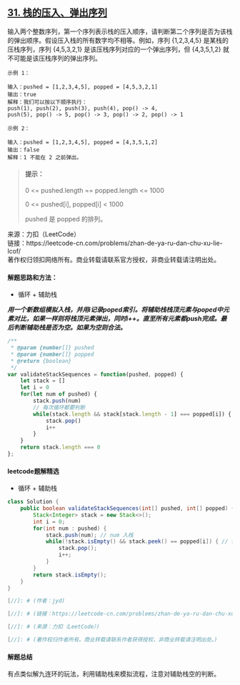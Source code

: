 ## [31. 栈的压入、弹出序列](https://leetcode-cn.com/problems/zhan-de-ya-ru-dan-chu-xu-lie-lcof/)

<p>
输入两个整数序列，第一个序列表示栈的压入顺序，请判断第二个序列是否为该栈的弹出顺序。假设压入栈的所有数字均不相等。例如，序列 {1,2,3,4,5} 是某栈的压栈序列，序列 {4,5,3,2,1} 是该压栈序列对应的一个弹出序列，但 {4,3,5,1,2} 就不可能是该压栈序列的弹出序列。
</p>

```
示例 1：

输入：pushed = [1,2,3,4,5], popped = [4,5,3,2,1]
输出：true
解释：我们可以按以下顺序执行：
push(1), push(2), push(3), push(4), pop() -> 4,
push(5), pop() -> 5, pop() -> 3, pop() -> 2, pop() -> 1

示例 2：

输入：pushed = [1,2,3,4,5], popped = [4,3,5,1,2]
输出：false
解释：1 不能在 2 之前弹出。
```

> #### 提示：
>
> 0 <= pushed.length == popped.length <= 1000  
> 
> 0 <= pushed[i], popped[i] < 1000  
> 
> pushed 是 popped 的排列。


<p style="font-size: 14px">
来源：力扣（LeetCode） <br>
链接：https://leetcode-cn.com/problems/zhan-de-ya-ru-dan-chu-xu-lie-lcof/ <br>
著作权归领扣网络所有。商业转载请联系官方授权，非商业转载请注明出处。
</p>

#### 解题思路和方法：
- 循环 + 辅助栈

**_用一个新数组模拟入栈，并用i记录poped索引。将辅助栈栈顶元素与poped中元素对比，如果一样则将栈顶元素弹出，同时i++。直至所有元素都push完成。最后判断辅助栈是否为空。如果为空则合法。_**

```js
/**
 * @param {number[]} pushed
 * @param {number[]} popped
 * @return {boolean}
 */
var validateStackSequences = function(pushed, popped) {
    let stack = []
    let i = 0
    for(let num of pushed) {
        stack.push(num)
        // 每次循环都要判断
        while(stack.length && stack[stack.length - 1] === popped[i]) {
            stack.pop()
            i++
        }
    }
    return stack.length === 0
};
```

#### leetcode题解精选
- 循环 + 辅助栈
```java
class Solution {
    public boolean validateStackSequences(int[] pushed, int[] popped) {
        Stack<Integer> stack = new Stack<>();
        int i = 0;
        for(int num : pushed) {
            stack.push(num); // num 入栈
            while(!stack.isEmpty() && stack.peek() == popped[i]) { // 循环判断与出栈
                stack.pop();
                i++;
            }
        }
        return stack.isEmpty();
    }
}

[//]: # (作者：jyd)

[//]: # (链接：https://leetcode-cn.com/problems/zhan-de-ya-ru-dan-chu-xu-lie-lcof/solution/mian-shi-ti-31-zhan-de-ya-ru-dan-chu-xu-lie-mo-n-2/)

[//]: # (来源：力扣（LeetCode）)

[//]: # (著作权归作者所有。商业转载请联系作者获得授权，非商业转载请注明出处。)
```

#### 解题总结
有点类似解九连环的玩法，利用辅助栈来模拟流程，注意对辅助栈空的判断。
